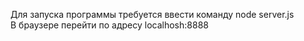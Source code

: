 Для запуска программы требуется ввести команду node server.js <br/>
В браузере перейти по адресу localhosh:8888
